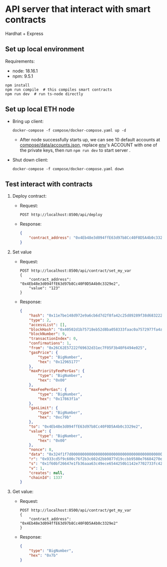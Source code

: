# API server that interact with smart contracts

Hardhat + Express

## Set up local environment
Requirements:
* node: 18.16.1
* npm: 9.5.1

```shell
npm install
npm run compile  # this compiles smart contracts
npm run dev  # run ts-node directly
```

## Set up local ETH node

* Bring up client:
  ```shell
  docker-compose -f compose/docker-compose.yaml up -d
  ```
    * After node successfully starts up, we can see 10 default accounts
      at [compose/data/accounts.json](compose/data/accounts.json), replace [env](.env)'s ACCOUNT with one of the private
      keys, then run `npm run dev` to start server .


* Shut down client:
  ```shell
  docker-compose -f compose/docker-compose.yaml down
  ```

## Test interact with contracts

1. Deploy contract:
    * Request:
        ```
        POST http://localhost:8500/api/deploy
        ```
    * Response:
        ```json
        {
            "contract_address": "0x4Eb48e3d094ffE63d97b8Cc40F0D5A4b0c3329e2"
        }
        ```

2. Set value
    * Request:
        ```
        POST http://localhost:8500/api/contract/set_my_var
        {
            "contract_address": "0x4Eb48e3d094ffE63d97b8Cc40F0D5A4b0c3329e2",
            "value": "123"
        }
        ```
    * Response:
        ```json
        {
            "hash": "0x11e7be148d972e9a6cb6d7d2f8fa42c25d89289f38d6832226f19f07dbe726d7",
            "type": 2,
            "accessList": [],
            "blockHash": "0x40502d1b75718eb52d8ba058333faac0a7572977fa4a7cddc6852ce319b10c3b",
            "blockNumber": 9,
            "transactionIndex": 0,
            "confirmations": 1,
            "from": "0x26C62E57222f69632d31ec7F05F3b40F6494e025",
            "gasPrice": {
                "type": "BigNumber",
                "hex": "0x12965177"
            },
            "maxPriorityFeePerGas": {
                "type": "BigNumber",
                "hex": "0x00"
            },
            "maxFeePerGas": {
                "type": "BigNumber",
                "hex": "0x17863f1a"
            },
            "gasLimit": {
                "type": "BigNumber",
                "hex": "0xc79b"
            },
            "to": "0x4Eb48e3d094ffE63d97b8Cc40F0D5A4b0c3329e2",
            "value": {
                "type": "BigNumber",
                "hex": "0x00"
            },
            "nonce": 8,
            "data": "0x324f1f7d000000000000000000000000000000000000000000000000000000000000007b",
            "r": "0x933cd5f9c600c76f2b3c602d2bb9877d19ccbb9580e76684270ef4094cbac3b0",
            "s": "0x1f60bf26647e1fb36aaa63c49ece6544250b1142e7702733fc421088197bea83",
            "v": 1,
            "creates": null,
            "chainId": 1337
        }
        ```

3. Get value:
    * Request:
        ```
        POST http://localhost:8500/api/contract/get_my_var
        {
            "contract_address": "0x4Eb48e3d094ffE63d97b8Cc40F0D5A4b0c3329e2"
        }
        ```
    * Response:
        ```json
        {
            "type": "BigNumber",
            "hex": "0x7b"
        }
        ```
